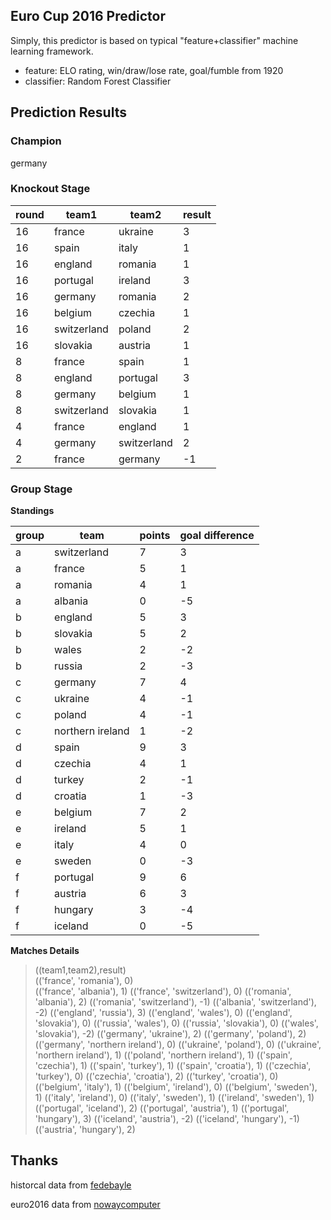 ## Euro Cup 2016 Predictor
Simply, this predictor is based on typical "feature+classifier" machine learning framework.
- feature: ELO rating, win/draw/lose rate, goal/fumble from 1920
- classifier: Random Forest Classifier

## Prediction Results
### Champion
germany

### Knockout Stage
| round | team1 | team2 | result |
|-------|-------------|-------------|--------|
| 16 | france | ukraine | 3 |
| 16 | spain | italy | 1 |
| 16 | england | romania | 1 |
| 16 | portugal | ireland | 3 |
| 16 | germany | romania | 2 |
| 16 | belgium | czechia | 1 |
| 16 | switzerland | poland | 2 |
| 16 | slovakia | austria | 1 |
| 8 | france | spain | 1 |
| 8 | england | portugal | 3 |
| 8 | germany | belgium | 1 |
| 8 | switzerland | slovakia | 1 |
| 4 | france | england | 1 |
| 4 | germany | switzerland | 2 |
| 2 | france | germany | -1 |

### Group Stage
**Standings**

| group | team | points | goal difference |
|-------|------------------|--------|-----------------|
| a | switzerland | 7 | 3 |
| a | france | 5 | 1 |
| a | romania | 4 | 1 |
| a | albania | 0 | -5 |
| b | england | 5 | 3 |
| b | slovakia | 5 | 2 |
| b | wales | 2 | -2 |
| b | russia | 2 | -3 |
| c | germany | 7 | 4 |
| c | ukraine | 4 | -1 |
| c | poland | 4 | -1 |
| c | northern ireland | 1 | -2 |
| d | spain | 9 | 3 |
| d | czechia | 4 | 1 |
| d | turkey | 2 | -1 |
| d | croatia | 1 | -3 |
| e | belgium | 7 | 2 |
| e | ireland | 5 | 1 |
| e | italy | 4 | 0 |
| e | sweden | 0 | -3 |
| f | portugal | 9 | 6 |
| f | austria | 6 | 3 |
| f | hungary | 3 | -4 |
| f | iceland | 0 | -5 |

**Matches Details**
>((team1,team2),result)    
(('france', 'romania'), 0)  
(('france', 'albania'), 1)
(('france', 'switzerland'), 0)
(('romania', 'albania'), 2)
(('romania', 'switzerland'), -1)
(('albania', 'switzerland'), -2)
(('england', 'russia'), 3)
(('england', 'wales'), 0)
(('england', 'slovakia'), 0)
(('russia', 'wales'), 0)
(('russia', 'slovakia'), 0)
(('wales', 'slovakia'), -2)
(('germany', 'ukraine'), 2)
(('germany', 'poland'), 2)
(('germany', 'northern ireland'), 0)
(('ukraine', 'poland'), 0)
(('ukraine', 'northern ireland'), 1)
(('poland', 'northern ireland'), 1)
(('spain', 'czechia'), 1)
(('spain', 'turkey'), 1)
(('spain', 'croatia'), 1)
(('czechia', 'turkey'), 0)
(('czechia', 'croatia'), 2)
(('turkey', 'croatia'), 0)
(('belgium', 'italy'), 1)
(('belgium', 'ireland'), 0)
(('belgium', 'sweden'), 1)
(('italy', 'ireland'), 0)
(('italy', 'sweden'), 1)
(('ireland', 'sweden'), 1)
(('portugal', 'iceland'), 2)
(('portugal', 'austria'), 1)
(('portugal', 'hungary'), 3)
(('iceland', 'austria'), -2)
(('iceland', 'hungary'), -1)
(('austria', 'hungary'), 2)

## Thanks
historcal data from [fedebayle](https://github.com/fedebayle/brazil2014_learning/blob/master/rawdata_elo.txt)

euro2016 data from [nowaycomputer](https://github.com/nowaycomputer/euro2016/blob/master/data.csv)


